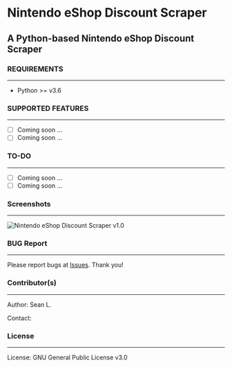 # Nintendo eShop Discount Scraper

## A Python-based Nintendo eShop Discount Scraper

### REQUIREMENTS
-----
- Python >= v3.6

### SUPPORTED FEATURES
-----
- [ ] Coming soon ...
- [ ] Coming soon ...

### TO-DO
-----
- [ ] Coming soon ...
- [ ] Coming soon ...

### Screenshots
-----
![Nintendo eShop Discount Scraper v1.0](https://i.imgur.com/NWbBYxK.png) 

### BUG Report
-----
Please report bugs at [Issues](https://github.com/seanlee31/nintendo-eshop-discount-scraper/issues "Issues"). Thank you!

### Contributor(s)
-----
Author: Sean L.

Contact: 

### License
-----
License: GNU General Public License v3.0
